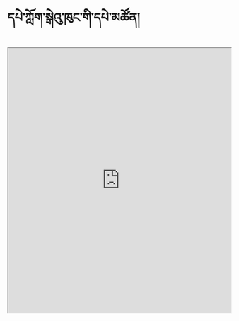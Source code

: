# དཔེ་ཀློག་སྒེའུ་ཁུང་གི་དཔེ་མཚོན།

<iframe allowfullscreen src="https://library.bdrc.io/scripts/embed-iframe.html?work=bdr:W1ERI0009001&origin=website.com" width="100%" height="600"></iframe>
